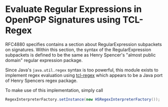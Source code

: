 <!--
SPDX-FileCopyrightText: 2022 Paul Schaub <vanitasvitae@fsfe.org>

SPDX-License-Identifier: Apache-2.0
-->

# Evaluate Regular Expressions in OpenPGP Signatures using TCL-Regex

RFC4880 specifies contains a section about RegularExpression subpackets on signatures.
Within this section, the syntax of the RegularExpression subpackets is defined to be the same as Henry Spencer's "almost public domain" regular expression package.

Since Java's `java.util.regex` syntax is too powerful, this module exists to implement regex evaluation using [tcl-regex](https://github.com/basis-technology-corp/tcl-regex-java)
which appears to be a Java port of Henry Spencers regex package.

To make use of this implementation, simply call
```java
RegexInterpreterFactory.setInstance(new HSRegexInterpreterFactory());
```
